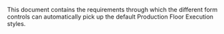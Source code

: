 

This document contains the requirements through which the different form controls can automatically pick up the default Production Floor Execution styles. 

